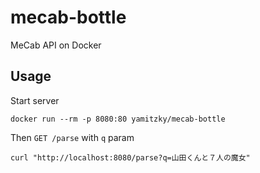 # mecab-bottle
MeCab API on Docker

## Usage

Start server

```
docker run --rm -p 8080:80 yamitzky/mecab-bottle
```

Then `GET /parse` with `q` param

```
curl "http://localhost:8080/parse?q=山田くんと７人の魔女"
```


